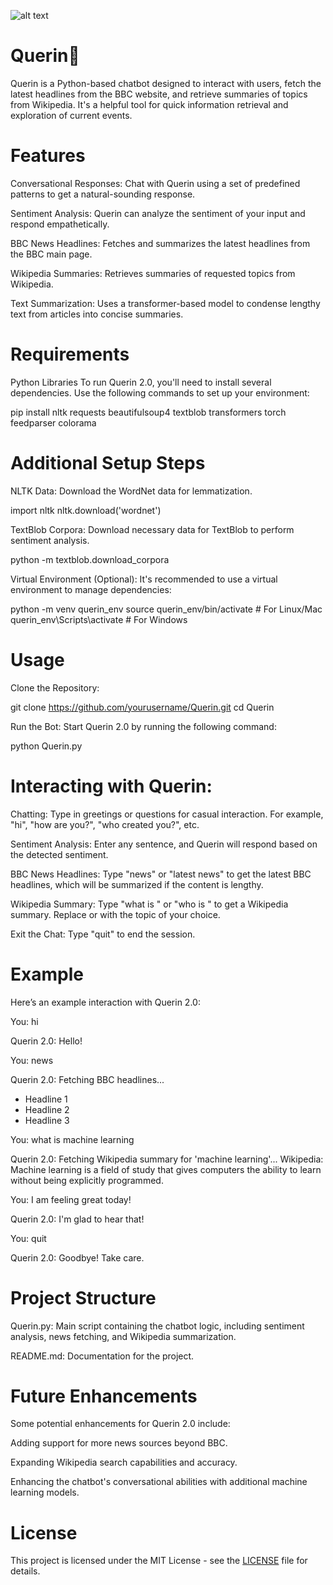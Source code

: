 ![alt text](https://camo.githubusercontent.com/f8b934b838ff8ba845ef97135975f8a99c1e19f3d9450893c54a2868d03b9802/68747470733a2f2f692e6962622e636f2f43356e54536e6a2f51756572696e2d6c6f676f2d66697273742d72656d6f766562672e706e67)

# Querin🦋
Querin is a Python-based chatbot designed to interact with users, fetch the latest headlines from the BBC website, and retrieve summaries of topics from Wikipedia. It's a helpful tool for quick information retrieval and exploration of current events.

# Features
Conversational Responses: Chat with Querin using a set of predefined patterns to get a natural-sounding response.

Sentiment Analysis: Querin can analyze the sentiment of your input and respond empathetically.

BBC News Headlines: Fetches and summarizes the latest headlines from the BBC main page.

Wikipedia Summaries: Retrieves summaries of requested topics from Wikipedia.

Text Summarization: Uses a transformer-based model to condense lengthy text from articles into concise summaries.

# Requirements 
Python Libraries
To run Querin 2.0, you'll need to install several dependencies. Use the following commands to set up your environment:

pip install nltk requests beautifulsoup4 textblob transformers torch feedparser colorama

# Additional Setup Steps
NLTK Data: Download the WordNet data for lemmatization.

import nltk
nltk.download('wordnet')

TextBlob Corpora: Download necessary data for TextBlob to perform sentiment analysis.

python -m textblob.download_corpora

Virtual Environment (Optional): It's recommended to use a virtual environment to manage dependencies:

python -m venv querin_env
source querin_env/bin/activate  # For Linux/Mac
querin_env\Scripts\activate  # For Windows

# Usage
Clone the Repository:

git clone https://github.com/yourusername/Querin.git
cd Querin

Run the Bot: Start Querin 2.0 by running the following command:

python Querin.py

# Interacting with Querin:

Chatting: Type in greetings or questions for casual interaction. For example, "hi", "how are you?", "who created you?", etc.

Sentiment Analysis: Enter any sentence, and Querin will respond based on the detected sentiment.

BBC News Headlines: Type "news" or "latest news" to get the latest BBC headlines, which will be summarized if the content is lengthy.

Wikipedia Summary: Type "what is <topic>" or "who is <person>" to get a Wikipedia summary. Replace <topic> or <person> with the topic of your choice.

Exit the Chat: Type "quit" to end the session.

# Example
Here’s an example interaction with Querin 2.0:

You: hi

Querin 2.0: Hello!

You: news

Querin 2.0: Fetching BBC headlines...
 - Headline 1
 - Headline 2
 - Headline 3

You: what is machine learning

Querin 2.0: Fetching Wikipedia summary for 'machine learning'...
Wikipedia: Machine learning is a field of study that gives computers the ability to learn without being explicitly programmed.

You: I am feeling great today!

Querin 2.0: I'm glad to hear that!

You: quit

Querin 2.0: Goodbye! Take care.

# Project Structure
Querin.py: Main script containing the chatbot logic, including sentiment analysis, news fetching, and Wikipedia summarization.

README.md: Documentation for the project.

# Future Enhancements
Some potential enhancements for Querin 2.0 include:

Adding support for more news sources beyond BBC.

Expanding Wikipedia search capabilities and accuracy.

Enhancing the chatbot's conversational abilities with additional machine learning models.

# License
This project is licensed under the MIT License - see the [LICENSE](./LICENSE) file for details.


